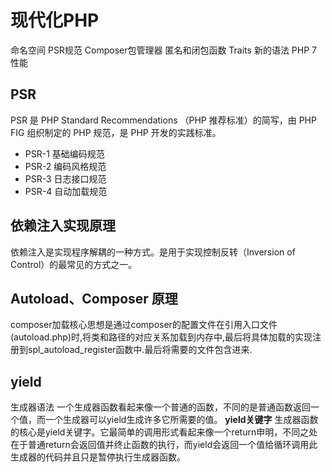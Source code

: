 # 现代化PHP
命名空间
PSR规范
Composer包管理器
匿名和闭包函数
Traits
新的语法
PHP 7 性能

## PSR
PSR 是 PHP Standard Recommendations （PHP 推荐标准）的简写，由 PHP FIG 组织制定的 PHP 规范，是 PHP 开发的实践标准。
- PSR-1 基础编码规范
- PSR-2 编码风格规范
- PSR-3 日志接口规范
- PSR-4 自动加载规范

## 依赖注入实现原理
依赖注入是实现程序解耦的一种方式。是用于实现控制反转（Inversion of Control）的最常见的方式之一。

## Autoload、Composer 原理
composer加载核心思想是通过composer的配置文件在引用入口文件(autoload.php)时,将类和路径的对应关系加载到内存中,最后将具体加载的实现注册到spl_autoload_register函数中.最后将需要的文件包含进来.

## yield
生成器语法
一个生成器函数看起来像一个普通的函数，不同的是普通函数返回一个值，而一个生成器可以yield生成许多它所需要的值。
**yield关键字**
生成器函数的核心是yield关键字。它最简单的调用形式看起来像一个return申明，不同之处在于普通return会返回值并终止函数的执行，而yield会返回一个值给循环调用此生成器的代码并且只是暂停执行生成器函数。


